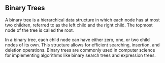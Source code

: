 ## Binary Trees
A binary tree is a hierarchical data structure in which each node has at most two children, referred to as the left child and the right child. The topmost node of the tree is called the root.

In a binary tree, each child node can have either zero, one, or two child nodes of its own. This structure allows for efficient searching, insertion, and deletion operations. Binary trees are commonly used in computer science for implementing algorithms like binary search trees and expression trees.
